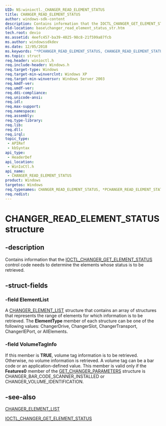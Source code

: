 ```yaml
---
UID: NS:winioctl._CHANGER_READ_ELEMENT_STATUS
title: CHANGER_READ_ELEMENT_STATUS
author: windows-sdk-content
description: Contains information that the IOCTL_CHANGER_GET_ELEMENT_STATUS control code needs to determine the elements whose status is to be retrieved.
old-location: base\changer_read_element_status_str.htm
tech.root: devio
ms.assetid: 4eefc457-ba39-4025-98c8-21f599a87fcb
ms.author: windowssdkdev
ms.date: 12/05/2018
ms.keywords: "*PCHANGER_READ_ELEMENT_STATUS, CHANGER_READ_ELEMENT_STATUS, CHANGER_READ_ELEMENT_STATUS structure, PCHANGER_READ_ELEMENT_STATUS, PCHANGER_READ_ELEMENT_STATUS structure pointer, _win32_changer_read_element_status_str, base.changer_read_element_status_str, winioctl/CHANGER_READ_ELEMENT_STATUS, winioctl/PCHANGER_READ_ELEMENT_STATUS"
ms.topic: struct
req.header: winioctl.h
req.include-header: Windows.h
req.target-type: Windows
req.target-min-winverclnt: Windows XP
req.target-min-winversvr: Windows Server 2003
req.kmdf-ver: 
req.umdf-ver: 
req.ddi-compliance: 
req.unicode-ansi: 
req.idl: 
req.max-support: 
req.namespace: 
req.assembly: 
req.type-library: 
req.lib: 
req.dll: 
req.irql: 
topic_type:
 - APIRef
 - kbSyntax
api_type:
 - HeaderDef
api_location:
 - WinIoCtl.h
api_name:
 - CHANGER_READ_ELEMENT_STATUS
product: Windows
targetos: Windows
req.typenames: CHANGER_READ_ELEMENT_STATUS, *PCHANGER_READ_ELEMENT_STATUS
req.redist: 
---
```


# CHANGER_READ_ELEMENT_STATUS structure


## -description


Contains information that the 
<a href="https://msdn.microsoft.com/b5266a22-1f7b-423d-b3c1-7e455d87dd2b">IOCTL_CHANGER_GET_ELEMENT_STATUS</a> control code needs to determine the elements whose status is to be retrieved.


## -struct-fields




### -field ElementList

A 
<a href="https://msdn.microsoft.com/cb1fcf78-b36a-4551-8eeb-da58edc80890">CHANGER_ELEMENT_LIST</a> structure that contains an array of structures that represents the range of elements for which information is to be retrieved. The <b>ElementType</b> member of each structure can be one of the following values: ChangerDrive, ChangerSlot, ChangerTransport, ChangerIEPort, or AllElements.


### -field VolumeTagInfo

If this member is <b>TRUE</b>, volume tag information is to be retrieved. Otherwise, no volume information is retrieved. A volume tag can be a bar code or an application-defined value. This member is valid only if the <b>Features0</b> member of the 
<a href="https://msdn.microsoft.com/ad5b6cc3-19f1-4196-9f03-791f342d0cf9">GET_CHANGER_PARAMETERS</a> structure is CHANGER_BAR_CODE_SCANNER_INSTALLED or CHANGER_VOLUME_IDENTIFICATION.


## -see-also




<a href="https://msdn.microsoft.com/cb1fcf78-b36a-4551-8eeb-da58edc80890">CHANGER_ELEMENT_LIST</a>



<a href="https://msdn.microsoft.com/b5266a22-1f7b-423d-b3c1-7e455d87dd2b">IOCTL_CHANGER_GET_ELEMENT_STATUS</a>
 

 


